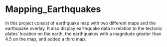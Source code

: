 # Mapping_Earthquakes
In this project consist of earthquake map with two different maps and the earthquake overlay. It also display earthquake data in relation to the tectonic plates’ location on the earth, the earthquakes with a magnitude greater than 4.5 on the map, and added a third map.
